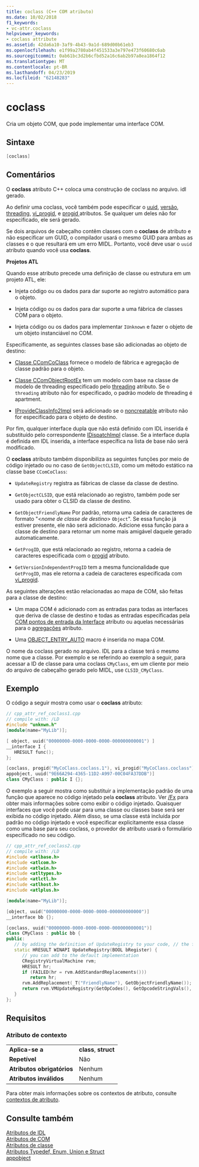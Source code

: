 ```yaml
---
title: coclass (C++ COM atributo)
ms.date: 10/02/2018
f1_keywords:
- vc-attr.coclass
helpviewer_keywords:
- coclass attribute
ms.assetid: 42da6a10-3af9-4b43-9a1d-689d00b61eb3
ms.openlocfilehash: e1f99a2780ab4f451533a3e797e473f60680c6ab
ms.sourcegitcommit: 0ab61bc3d2b6cfbd52a16c6ab2b97a8ea1864f12
ms.translationtype: MT
ms.contentlocale: pt-BR
ms.lasthandoff: 04/23/2019
ms.locfileid: "62148283"
---
```

# <a name="coclass"></a>coclass

Cria um objeto COM, que pode implementar uma interface COM.

## <a name="syntax"></a>Sintaxe

```cpp
[coclass]
```

## <a name="remarks"></a>Comentários

O **coclass** atributo C++ coloca uma construção de coclass no arquivo. idl gerado.

Ao definir uma coclass, você também pode especificar o [uuid](uuid-cpp-attributes.md), [versão](version-cpp.md), [threading](threading-cpp.md), [vi_progid](vi-progid.md), e [progid ](progid.md) atributos. Se qualquer um deles não for especificado, ele será gerado.

Se dois arquivos de cabeçalho contêm classes com o **coclass** de atributo e não especificar um GUID, o compilador usará o mesmo GUID para ambas as classes e o que resultará em um erro MIDL.  Portanto, você deve usar o `uuid` atributo quando você usa **coclass**.

**Projetos ATL**

Quando esse atributo precede uma definição de classe ou estrutura em um projeto ATL, ele:

- Injeta código ou os dados para dar suporte ao registro automático para o objeto.

- Injeta código ou os dados para dar suporte a uma fábrica de classes COM para o objeto.

- Injeta código ou os dados para implementar `IUnknown` e fazer o objeto de um objeto instanciável no COM.

Especificamente, as seguintes classes base são adicionadas ao objeto de destino:

- [Classe CComCoClass](../../atl/reference/ccomcoclass-class.md) fornece o modelo de fábrica e agregação de classe padrão para o objeto.

- [Classe CComObjectRootEx](../../atl/reference/ccomobjectrootex-class.md) tem um modelo com base na classe de modelo de threading especificado pelo [threading](threading-cpp.md) atributo. Se o `threading` atributo não for especificado, o padrão modelo de threading é apartment.

- [IProvideClassInfo2Impl](../../atl/reference/iprovideclassinfo2impl-class.md) será adicionado se o [noncreatable](noncreatable.md) atributo não for especificado para o objeto de destino.

Por fim, qualquer interface dupla que não está definido com IDL inserida é substituído pelo correspondente [IDispatchImpl](../../atl/reference/idispatchimpl-class.md) classe. Se a interface dupla é definida em IDL inserida, a interface específica na lista de base não será modificado.

O **coclass** atributo também disponibiliza as seguintes funções por meio de código injetado ou no caso de `GetObjectCLSID`, como um método estático na classe base `CComCoClass`:

- `UpdateRegistry` registra as fábricas de classe da classe de destino.

- `GetObjectCLSID`, que está relacionado ao registro, também pode ser usado para obter o CLSID da classe de destino.

- `GetObjectFriendlyName` Por padrão, retorna uma cadeia de caracteres de formato "\<*nome de classe de destino*> `Object`". Se essa função já estiver presente, ele não será adicionado. Adicione essa função para a classe de destino para retornar um nome mais amigável daquele gerado automaticamente.

- `GetProgID`, que está relacionado ao registro, retorna a cadeia de caracteres especificada com o [progid](progid.md) atributo.

- `GetVersionIndependentProgID` tem a mesma funcionalidade que `GetProgID`, mas ele retorna a cadeia de caracteres especificada com [vi_progid](vi-progid.md).

As seguintes alterações estão relacionadas ao mapa de COM, são feitas para a classe de destino:

- Um mapa COM é adicionado com as entradas para todas as interfaces que deriva de classe de destino e todas as entradas especificadas pela [COM pontos de entrada da Interface](../../mfc/com-interface-entry-points.md) atributo ou aquelas necessárias para o [agregações](aggregates.md) atributo.

- Uma [OBJECT_ENTRY_AUTO](../../atl/reference/object-map-macros.md#object_entry_auto) macro é inserida no mapa COM.

O nome da coclass gerado no arquivo. IDL para a classe terá o mesmo nome que a classe.  Por exemplo e se referindo ao exemplo a seguir, para acessar a ID de classe para uma coclass `CMyClass`, em um cliente por meio do arquivo de cabeçalho gerado pelo MIDL, use `CLSID_CMyClass`.

## <a name="example"></a>Exemplo

O código a seguir mostra como usar o **coclass** atributo:

```cpp
// cpp_attr_ref_coclass1.cpp
// compile with: /LD
#include "unknwn.h"
[module(name="MyLib")];

[ object, uuid("00000000-0000-0000-0000-000000000001") ]
__interface I {
   HRESULT func();
};

[coclass, progid("MyCoClass.coclass.1"), vi_progid("MyCoClass.coclass"),
appobject, uuid("9E66A294-4365-11D2-A997-00C04FA37DDB")]
class CMyClass : public I {};
```

O exemplo a seguir mostra como substituir a implementação padrão de uma função que aparece no código injetado pela **coclass** atributo. Ver [/Fx](../../build/reference/fx-merge-injected-code.md) para obter mais informações sobre como exibir o código injetado. Quaisquer interfaces que você pode usar para uma classe ou classes base será ser exibida no código injetado. Além disso, se uma classe está incluída por padrão no código injetado e você especificar explicitamente essa classe como uma base para seu coclass, o provedor de atributo usará o formulário especificado no seu código.

```cpp
// cpp_attr_ref_coclass2.cpp
// compile with: /LD
#include <atlbase.h>
#include <atlcom.h>
#include <atlwin.h>
#include <atltypes.h>
#include <atlctl.h>
#include <atlhost.h>
#include <atlplus.h>

[module(name="MyLib")];

[object, uuid("00000000-0000-0000-0000-000000000000")]
__interface bb {};

[coclass, uuid("00000000-0000-0000-0000-000000000001")]
class CMyClass : public bb {
public:
   // by adding the definition of UpdateRegistry to your code, // the function will not be included in the injected code
   static HRESULT WINAPI UpdateRegistry(BOOL bRegister) {
      // you can add to the default implementation
      CRegistryVirtualMachine rvm;
      HRESULT hr;
      if (FAILED(hr = rvm.AddStandardReplacements()))
         return hr;
      rvm.AddReplacement(_T("FriendlyName"), GetObjectFriendlyName());
      return rvm.VMUpdateRegistry(GetOpCodes(), GetOpcodeStringVals(),       GetOpcodeDWORDVals(), GetOpcodeBinaryVals(), bRegister);
   }
};
```

## <a name="requirements"></a>Requisitos

### <a name="attribute-context"></a>Atributo de contexto

|||
|-|-|
|**Aplica-se a**|**class**, **struct**|
|**Repetível**|Não|
|**Atributos obrigatórios**|Nenhum|
|**Atributos inválidos**|Nenhum|

Para obter mais informações sobre os contextos de atributo, consulte [contextos de atributo](cpp-attributes-com-net.md#contexts).

## <a name="see-also"></a>Consulte também

[Atributos de IDL](idl-attributes.md)<br/>
[Atributos de COM](com-attributes.md)<br/>
[Atributos de classe](class-attributes.md)<br/>
[Atributos Typedef, Enum, Union e Struct](typedef-enum-union-and-struct-attributes.md)<br/>
[appobject](appobject.md)